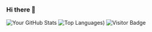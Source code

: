 ### Hi there 👋
![Your GitHub Stats](https://github-readme-stats.vercel.app/api?username=harshitkandpal&theme=tokyonight&show_icons=true)
![Top Languages](https://github-readme-stats.vercel.app/api/top-langs/?username=harshitkandpal&show=reviews,discussions_started,discussions_answered,prs_merged,prs_merged_percentage))
![Visitor Badge](https://visitor-badge.laobi.icu/badge?page_id=harshitkandpal.harshitkandpal)



<!--
**harshitkandpal/harshitkandpal** is a ✨ _special_ ✨ repository because its `README.md` (this file) appears on your GitHub profile.

Here are some ideas to get you started:

- 🔭 I’m currently working on ...
- 🌱 I’m currently learning ...
- 👯 I’m looking to collaborate on ...
- 🤔 I’m looking for help with ...
- 💬 Ask me about ...
- 📫 How to reach me: ...
- 😄 Pronouns: ...
- ⚡ Fun fact: ...
-->
